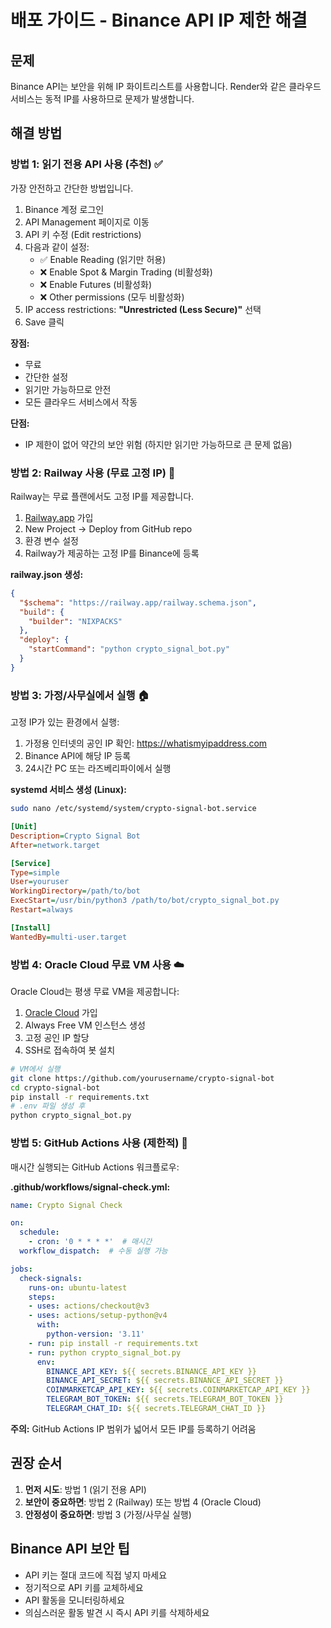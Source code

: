 # 배포 가이드 - Binance API IP 제한 해결

## 문제
Binance API는 보안을 위해 IP 화이트리스트를 사용합니다. Render와 같은 클라우드 서비스는 동적 IP를 사용하므로 문제가 발생합니다.

## 해결 방법

### 방법 1: 읽기 전용 API 사용 (추천) ✅

가장 안전하고 간단한 방법입니다.

1. Binance 계정 로그인
2. API Management 페이지로 이동
3. API 키 수정 (Edit restrictions)
4. 다음과 같이 설정:
   - ✅ Enable Reading (읽기만 허용)
   - ❌ Enable Spot & Margin Trading (비활성화)
   - ❌ Enable Futures (비활성화)
   - ❌ Other permissions (모두 비활성화)
5. IP access restrictions: **"Unrestricted (Less Secure)"** 선택
6. Save 클릭

**장점:**
- 무료
- 간단한 설정
- 읽기만 가능하므로 안전
- 모든 클라우드 서비스에서 작동

**단점:**
- IP 제한이 없어 약간의 보안 위험 (하지만 읽기만 가능하므로 큰 문제 없음)

### 방법 2: Railway 사용 (무료 고정 IP) 🚂

Railway는 무료 플랜에서도 고정 IP를 제공합니다.

1. [Railway.app](https://railway.app) 가입
2. New Project → Deploy from GitHub repo
3. 환경 변수 설정
4. Railway가 제공하는 고정 IP를 Binance에 등록

**railway.json 생성:**
```json
{
  "$schema": "https://railway.app/railway.schema.json",
  "build": {
    "builder": "NIXPACKS"
  },
  "deploy": {
    "startCommand": "python crypto_signal_bot.py"
  }
}
```

### 방법 3: 가정/사무실에서 실행 🏠

고정 IP가 있는 환경에서 실행:

1. 가정용 인터넷의 공인 IP 확인: https://whatismyipaddress.com
2. Binance API에 해당 IP 등록
3. 24시간 PC 또는 라즈베리파이에서 실행

**systemd 서비스 생성 (Linux):**
```bash
sudo nano /etc/systemd/system/crypto-signal-bot.service
```

```ini
[Unit]
Description=Crypto Signal Bot
After=network.target

[Service]
Type=simple
User=youruser
WorkingDirectory=/path/to/bot
ExecStart=/usr/bin/python3 /path/to/bot/crypto_signal_bot.py
Restart=always

[Install]
WantedBy=multi-user.target
```

### 방법 4: Oracle Cloud 무료 VM 사용 ☁️

Oracle Cloud는 평생 무료 VM을 제공합니다:

1. [Oracle Cloud](https://www.oracle.com/cloud/free/) 가입
2. Always Free VM 인스턴스 생성
3. 고정 공인 IP 할당
4. SSH로 접속하여 봇 설치

```bash
# VM에서 실행
git clone https://github.com/yourusername/crypto-signal-bot
cd crypto-signal-bot
pip install -r requirements.txt
# .env 파일 생성 후
python crypto_signal_bot.py
```

### 방법 5: GitHub Actions 사용 (제한적) 🤖

매시간 실행되는 GitHub Actions 워크플로우:

**.github/workflows/signal-check.yml:**
```yaml
name: Crypto Signal Check

on:
  schedule:
    - cron: '0 * * * *'  # 매시간
  workflow_dispatch:  # 수동 실행 가능

jobs:
  check-signals:
    runs-on: ubuntu-latest
    steps:
    - uses: actions/checkout@v3
    - uses: actions/setup-python@v4
      with:
        python-version: '3.11'
    - run: pip install -r requirements.txt
    - run: python crypto_signal_bot.py
      env:
        BINANCE_API_KEY: ${{ secrets.BINANCE_API_KEY }}
        BINANCE_API_SECRET: ${{ secrets.BINANCE_API_SECRET }}
        COINMARKETCAP_API_KEY: ${{ secrets.COINMARKETCAP_API_KEY }}
        TELEGRAM_BOT_TOKEN: ${{ secrets.TELEGRAM_BOT_TOKEN }}
        TELEGRAM_CHAT_ID: ${{ secrets.TELEGRAM_CHAT_ID }}
```

**주의:** GitHub Actions IP 범위가 넓어서 모든 IP를 등록하기 어려움

## 권장 순서

1. **먼저 시도**: 방법 1 (읽기 전용 API)
2. **보안이 중요하면**: 방법 2 (Railway) 또는 방법 4 (Oracle Cloud)
3. **안정성이 중요하면**: 방법 3 (가정/사무실 실행)

## Binance API 보안 팁

- API 키는 절대 코드에 직접 넣지 마세요
- 정기적으로 API 키를 교체하세요
- API 활동을 모니터링하세요
- 의심스러운 활동 발견 시 즉시 API 키를 삭제하세요